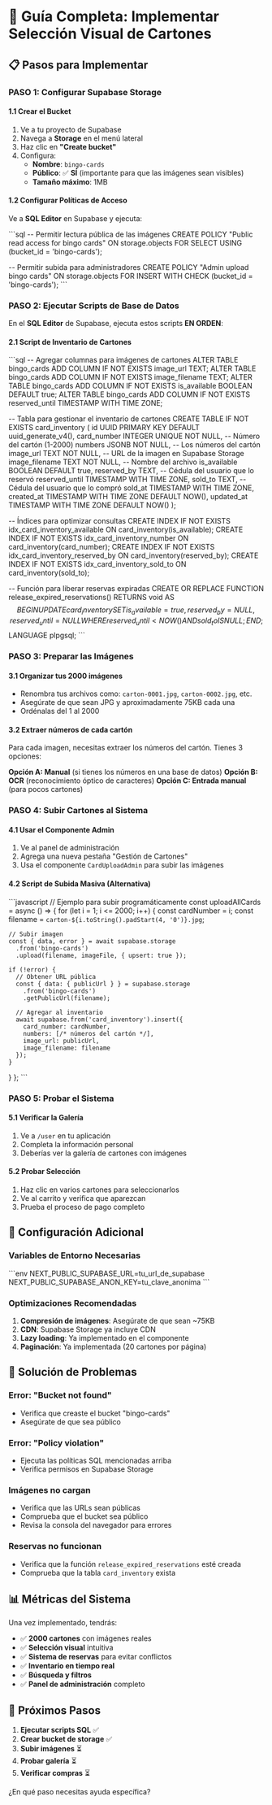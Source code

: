 # 🎯 Guía Completa: Implementar Selección Visual de Cartones

## 📋 Pasos para Implementar

### **PASO 1: Configurar Supabase Storage**

#### 1.1 Crear el Bucket
1. Ve a tu proyecto de Supabase
2. Navega a **Storage** en el menú lateral
3. Haz clic en **"Create bucket"**
4. Configura:
   - **Nombre**: `bingo-cards`
   - **Público**: ✅ **SÍ** (importante para que las imágenes sean visibles)
   - **Tamaño máximo**: 1MB

#### 1.2 Configurar Políticas de Acceso
Ve a **SQL Editor** en Supabase y ejecuta:

\`\`\`sql
-- Permitir lectura pública de las imágenes
CREATE POLICY "Public read access for bingo cards" ON storage.objects
FOR SELECT USING (bucket_id = 'bingo-cards');

-- Permitir subida para administradores
CREATE POLICY "Admin upload bingo cards" ON storage.objects
FOR INSERT WITH CHECK (bucket_id = 'bingo-cards');
\`\`\`

### **PASO 2: Ejecutar Scripts de Base de Datos**

En el **SQL Editor** de Supabase, ejecuta estos scripts **EN ORDEN**:

#### 2.1 Script de Inventario de Cartones
\`\`\`sql
-- Agregar columnas para imágenes de cartones
ALTER TABLE bingo_cards ADD COLUMN IF NOT EXISTS image_url TEXT;
ALTER TABLE bingo_cards ADD COLUMN IF NOT EXISTS image_filename TEXT;
ALTER TABLE bingo_cards ADD COLUMN IF NOT EXISTS is_available BOOLEAN DEFAULT true;
ALTER TABLE bingo_cards ADD COLUMN IF NOT EXISTS reserved_until TIMESTAMP WITH TIME ZONE;

-- Tabla para gestionar el inventario de cartones
CREATE TABLE IF NOT EXISTS card_inventory (
  id UUID PRIMARY KEY DEFAULT uuid_generate_v4(),
  card_number INTEGER UNIQUE NOT NULL, -- Número del cartón (1-2000)
  numbers JSONB NOT NULL, -- Los números del cartón
  image_url TEXT NOT NULL, -- URL de la imagen en Supabase Storage
  image_filename TEXT NOT NULL, -- Nombre del archivo
  is_available BOOLEAN DEFAULT true,
  reserved_by TEXT, -- Cédula del usuario que lo reservó
  reserved_until TIMESTAMP WITH TIME ZONE,
  sold_to TEXT, -- Cédula del usuario que lo compró
  sold_at TIMESTAMP WITH TIME ZONE,
  created_at TIMESTAMP WITH TIME ZONE DEFAULT NOW(),
  updated_at TIMESTAMP WITH TIME ZONE DEFAULT NOW()
);

-- Índices para optimizar consultas
CREATE INDEX IF NOT EXISTS idx_card_inventory_available ON card_inventory(is_available);
CREATE INDEX IF NOT EXISTS idx_card_inventory_number ON card_inventory(card_number);
CREATE INDEX IF NOT EXISTS idx_card_inventory_reserved_by ON card_inventory(reserved_by);
CREATE INDEX IF NOT EXISTS idx_card_inventory_sold_to ON card_inventory(sold_to);

-- Función para liberar reservas expiradas
CREATE OR REPLACE FUNCTION release_expired_reservations()
RETURNS void AS $$
BEGIN
  UPDATE card_inventory 
  SET 
    is_available = true,
    reserved_by = NULL,
    reserved_until = NULL
  WHERE 
    reserved_until < NOW() 
    AND sold_to IS NULL;
END;
$$ LANGUAGE plpgsql;
\`\`\`

### **PASO 3: Preparar las Imágenes**

#### 3.1 Organizar tus 2000 imágenes
- Renombra tus archivos como: `carton-0001.jpg`, `carton-0002.jpg`, etc.
- Asegúrate de que sean JPG y aproximadamente 75KB cada una
- Ordénalas del 1 al 2000

#### 3.2 Extraer números de cada cartón
Para cada imagen, necesitas extraer los números del cartón. Tienes 3 opciones:

**Opción A: Manual** (si tienes los números en una base de datos)
**Opción B: OCR** (reconocimiento óptico de caracteres)
**Opción C: Entrada manual** (para pocos cartones)

### **PASO 4: Subir Cartones al Sistema**

#### 4.1 Usar el Componente Admin
1. Ve al panel de administración
2. Agrega una nueva pestaña "Gestión de Cartones"
3. Usa el componente `CardUploadAdmin` para subir las imágenes

#### 4.2 Script de Subida Masiva (Alternativa)
\`\`\`javascript
// Ejemplo para subir programáticamente
const uploadAllCards = async () => {
  for (let i = 1; i <= 2000; i++) {
    const cardNumber = i;
    const filename = `carton-${i.toString().padStart(4, '0')}.jpg`;
    
    // Subir imagen
    const { data, error } = await supabase.storage
      .from('bingo-cards')
      .upload(filename, imageFile, { upsert: true });
    
    if (!error) {
      // Obtener URL pública
      const { data: { publicUrl } } = supabase.storage
        .from('bingo-cards')
        .getPublicUrl(filename);
      
      // Agregar al inventario
      await supabase.from('card_inventory').insert({
        card_number: cardNumber,
        numbers: [/* números del cartón */],
        image_url: publicUrl,
        image_filename: filename
      });
    }
  }
};
\`\`\`

### **PASO 5: Probar el Sistema**

#### 5.1 Verificar la Galería
1. Ve a `/user` en tu aplicación
2. Completa la información personal
3. Deberías ver la galería de cartones con imágenes

#### 5.2 Probar Selección
1. Haz clic en varios cartones para seleccionarlos
2. Ve al carrito y verifica que aparezcan
3. Prueba el proceso de pago completo

## 🔧 Configuración Adicional

### Variables de Entorno Necesarias
\`\`\`env
NEXT_PUBLIC_SUPABASE_URL=tu_url_de_supabase
NEXT_PUBLIC_SUPABASE_ANON_KEY=tu_clave_anonima
\`\`\`

### Optimizaciones Recomendadas
1. **Compresión de imágenes**: Asegúrate de que sean ~75KB
2. **CDN**: Supabase Storage ya incluye CDN
3. **Lazy loading**: Ya implementado en el componente
4. **Paginación**: Ya implementada (20 cartones por página)

## 🚨 Solución de Problemas

### Error: "Bucket not found"
- Verifica que creaste el bucket "bingo-cards"
- Asegúrate de que sea público

### Error: "Policy violation"
- Ejecuta las políticas SQL mencionadas arriba
- Verifica permisos en Supabase Storage

### Imágenes no cargan
- Verifica que las URLs sean públicas
- Comprueba que el bucket sea público
- Revisa la consola del navegador para errores

### Reservas no funcionan
- Verifica que la función `release_expired_reservations` esté creada
- Comprueba que la tabla `card_inventory` exista

## 📊 Métricas del Sistema

Una vez implementado, tendrás:
- ✅ **2000 cartones** con imágenes reales
- ✅ **Selección visual** intuitiva
- ✅ **Sistema de reservas** para evitar conflictos
- ✅ **Inventario en tiempo real**
- ✅ **Búsqueda y filtros**
- ✅ **Panel de administración** completo

## 🎯 Próximos Pasos

1. **Ejecutar scripts SQL** ✅
2. **Crear bucket de storage** ✅
3. **Subir imágenes** ⏳
4. **Probar galería** ⏳
5. **Verificar compras** ⏳

¿En qué paso necesitas ayuda específica?
